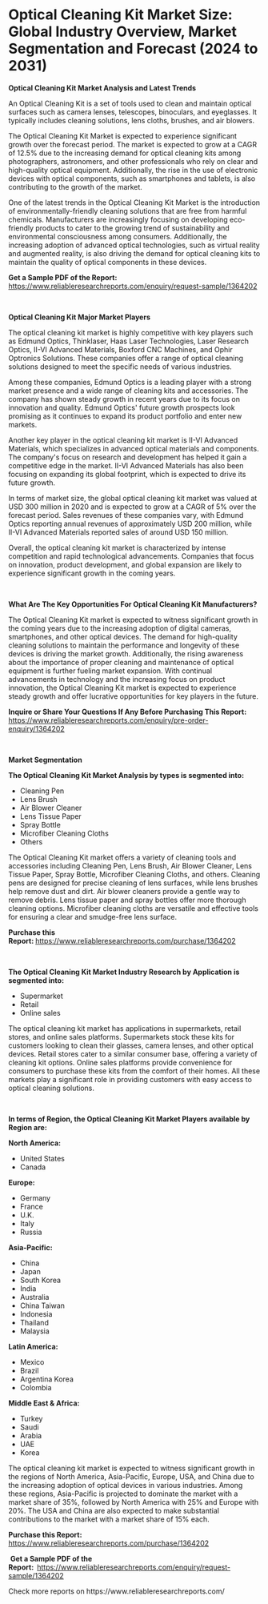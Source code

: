 <p><h1>Optical Cleaning Kit Market Size: Global Industry Overview, Market Segmentation and Forecast (2024 to 2031)</h1></p><p><strong>Optical Cleaning Kit Market Analysis and Latest Trends</strong></p>
<p><p>An Optical Cleaning Kit is a set of tools used to clean and maintain optical surfaces such as camera lenses, telescopes, binoculars, and eyeglasses. It typically includes cleaning solutions, lens cloths, brushes, and air blowers.</p><p>The Optical Cleaning Kit Market is expected to experience significant growth over the forecast period. The market is expected to grow at a CAGR of 12.5% due to the increasing demand for optical cleaning kits among photographers, astronomers, and other professionals who rely on clear and high-quality optical equipment. Additionally, the rise in the use of electronic devices with optical components, such as smartphones and tablets, is also contributing to the growth of the market.</p><p>One of the latest trends in the Optical Cleaning Kit Market is the introduction of environmentally-friendly cleaning solutions that are free from harmful chemicals. Manufacturers are increasingly focusing on developing eco-friendly products to cater to the growing trend of sustainability and environmental consciousness among consumers. Additionally, the increasing adoption of advanced optical technologies, such as virtual reality and augmented reality, is also driving the demand for optical cleaning kits to maintain the quality of optical components in these devices.</p></p>
<p><strong>Get a Sample PDF of the Report:&nbsp;</strong> <a href="https://www.reliableresearchreports.com/enquiry/request-sample/1364202">https://www.reliableresearchreports.com/enquiry/request-sample/1364202</a></p>
<p>&nbsp;</p>
<p><strong>Optical Cleaning Kit Major Market Players</strong></p>
<p><p>The optical cleaning kit market is highly competitive with key players such as Edmund Optics, Thinklaser, Haas Laser Technologies, Laser Research Optics, II-VI Advanced Materials, Boxford CNC Machines, and Ophir Optronics Solutions. These companies offer a range of optical cleaning solutions designed to meet the specific needs of various industries.</p><p>Among these companies, Edmund Optics is a leading player with a strong market presence and a wide range of cleaning kits and accessories. The company has shown steady growth in recent years due to its focus on innovation and quality. Edmund Optics' future growth prospects look promising as it continues to expand its product portfolio and enter new markets.</p><p>Another key player in the optical cleaning kit market is II-VI Advanced Materials, which specializes in advanced optical materials and components. The company's focus on research and development has helped it gain a competitive edge in the market. II-VI Advanced Materials has also been focusing on expanding its global footprint, which is expected to drive its future growth.</p><p>In terms of market size, the global optical cleaning kit market was valued at USD 300 million in 2020 and is expected to grow at a CAGR of 5% over the forecast period. Sales revenues of these companies vary, with Edmund Optics reporting annual revenues of approximately USD 200 million, while II-VI Advanced Materials reported sales of around USD 150 million.</p><p>Overall, the optical cleaning kit market is characterized by intense competition and rapid technological advancements. Companies that focus on innovation, product development, and global expansion are likely to experience significant growth in the coming years.</p></p>
<p>&nbsp;</p>
<p><strong>What Are The Key Opportunities For Optical Cleaning Kit Manufacturers?</strong></p>
<p><p>The Optical Cleaning Kit market is expected to witness significant growth in the coming years due to the increasing adoption of digital cameras, smartphones, and other optical devices. The demand for high-quality cleaning solutions to maintain the performance and longevity of these devices is driving the market growth. Additionally, the rising awareness about the importance of proper cleaning and maintenance of optical equipment is further fueling market expansion. With continual advancements in technology and the increasing focus on product innovation, the Optical Cleaning Kit market is expected to experience steady growth and offer lucrative opportunities for key players in the future.</p></p>
<p><strong>Inquire or Share Your Questions If Any Before Purchasing This Report:</strong> <a href="https://www.reliableresearchreports.com/enquiry/pre-order-enquiry/1364202">https://www.reliableresearchreports.com/enquiry/pre-order-enquiry/1364202</a></p>
<p>&nbsp;</p>
<p><strong>Market Segmentation</strong></p>
<p><strong>The Optical Cleaning Kit Market Analysis by types is segmented into:</strong></p>
<p><ul><li>Cleaning Pen</li><li>Lens Brush</li><li>Air Blower Cleaner</li><li>Lens Tissue Paper</li><li>Spray Bottle</li><li>Microfiber Cleaning Cloths</li><li>Others</li></ul></p>
<p><p>The Optical Cleaning Kit market offers a variety of cleaning tools and accessories including Cleaning Pen, Lens Brush, Air Blower Cleaner, Lens Tissue Paper, Spray Bottle, Microfiber Cleaning Cloths, and others. Cleaning pens are designed for precise cleaning of lens surfaces, while lens brushes help remove dust and dirt. Air blower cleaners provide a gentle way to remove debris. Lens tissue paper and spray bottles offer more thorough cleaning options. Microfiber cleaning cloths are versatile and effective tools for ensuring a clear and smudge-free lens surface.</p></p>
<p><strong>Purchase this Report:&nbsp;</strong><a href="https://www.reliableresearchreports.com/purchase/1364202">https://www.reliableresearchreports.com/purchase/1364202</a></p>
<p>&nbsp;</p>
<p><strong>The Optical Cleaning Kit Market Industry Research by Application is segmented into:</strong></p>
<p><ul><li>Supermarket</li><li>Retail</li><li>Online sales</li></ul></p>
<p><p>The optical cleaning kit market has applications in supermarkets, retail stores, and online sales platforms. Supermarkets stock these kits for customers looking to clean their glasses, camera lenses, and other optical devices. Retail stores cater to a similar consumer base, offering a variety of cleaning kit options. Online sales platforms provide convenience for consumers to purchase these kits from the comfort of their homes. All these markets play a significant role in providing customers with easy access to optical cleaning solutions.</p></p>
<p>&nbsp;</p>
<p><strong>In terms of Region, the Optical Cleaning Kit Market Players available by Region are:</strong></p>
<p>
    <p> <strong> North America: </strong>
        <ul>
            <li>United States</li>
            <li>Canada</li>
        </ul>
        </p> 
    <p> <strong> Europe: </strong>
        <ul>
            <li>Germany</li>
            <li>France</li>
            <li>U.K.</li>
            <li>Italy</li>
            <li>Russia</li>
        </ul>
        </p> 
    <p> <strong> Asia-Pacific: </strong>
        <ul>
            <li>China</li>
            <li>Japan</li>
            <li>South Korea</li>
            <li>India</li>
            <li>Australia</li>
            <li>China Taiwan</li>
            <li>Indonesia</li>
            <li>Thailand</li>
            <li>Malaysia</li>
        </ul>
        </p> 
    <p> <strong> Latin America: </strong>
        <ul>
            <li>Mexico</li>
            <li>Brazil</li>
            <li>Argentina Korea</li>
            <li>Colombia</li>
        </ul>
        </p> 
    <p> <strong> Middle East & Africa: </strong>
        <ul>
            <li>Turkey</li>
            <li>Saudi</li>
            <li>Arabia</li>
            <li>UAE</li>
            <li>Korea</li>
        </ul>
    </p>
    </p>
<p><p>The optical cleaning kit market is expected to witness significant growth in the regions of North America, Asia-Pacific, Europe, USA, and China due to the increasing adoption of optical devices in various industries. Among these regions, Asia-Pacific is projected to dominate the market with a market share of 35%, followed by North America with 25% and Europe with 20%. The USA and China are also expected to make substantial contributions to the market with a market share of 15% each.</p></p>
<p><strong>Purchase this Report: </strong><a href="https://www.reliableresearchreports.com/purchase/1364202">https://www.reliableresearchreports.com/purchase/1364202</a></p>
<p>&nbsp;<strong>Get a Sample PDF of the Report:&nbsp;&nbsp;</strong><a href="https://www.reliableresearchreports.com/enquiry/request-sample/1364202">https://www.reliableresearchreports.com/enquiry/request-sample/1364202</a></p>
<p><strong></strong></p>
<p>Check more reports on https://www.reliableresearchreports.com/</p>